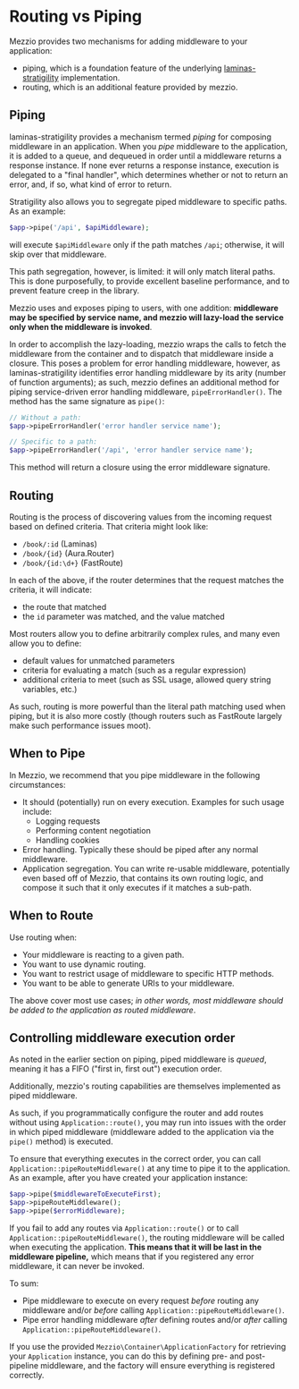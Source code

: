 # Routing vs Piping

Mezzio provides two mechanisms for adding middleware to your
application:

- piping, which is a foundation feature of the underlying
  [laminas-stratigility](https://github.com/laminas/laminas-stratigility)
  implementation.
- routing, which is an additional feature provided by mezzio.

## Piping

laminas-stratigility provides a mechanism termed *piping* for composing middleware
in an application. When you *pipe* middleware to the application, it is added to
a queue, and dequeued in order until a middleware returns a response instance.
If none ever returns a response instance, execution is delegated to a "final
handler", which determines whether or not to return an error, and, if so, what
kind of error to return.

Stratigility also allows you to segregate piped middleware to specific paths. As
an example:

```php
$app->pipe('/api', $apiMiddleware);
```

will execute `$apiMiddleware` only if the path matches `/api`; otherwise, it
will skip over that middleware.

This path segregation, however, is limited: it will only match literal paths.
This is done purposefully, to provide excellent baseline performance, and to
prevent feature creep in the library.

Mezzio uses and exposes piping to users, with one addition: **middleware
may be specified by service name, and mezzio will lazy-load the service
only when the middleware is invoked**.

In order to accomplish the lazy-loading, mezzio wraps the calls to fetch
the middleware from the container and to dispatch that middleware inside a
closure. This poses a problem for error handling middleware, however, as
laminas-stratigility identifies error handling middleware by its arity (number of
function arguments); as such, mezzio defines an additional method for
piping service-driven error handling middleware, `pipeErrorHandler()`. The
method has the same signature as `pipe()`:

```php
// Without a path:
$app->pipeErrorHandler('error handler service name');

// Specific to a path:
$app->pipeErrorHandler('/api', 'error handler service name');
```

This method will return a closure using the error middleware signature.

## Routing

Routing is the process of discovering values from the incoming request based on
defined criteria. That criteria might look like:

- `/book/:id` (Laminas)
- `/book/{id}` (Aura.Router)
- `/book/{id:\d+}` (FastRoute)

In each of the above, if the router determines that the request matches the
criteria, it will indicate:

- the route that matched
- the `id` parameter was matched, and the value matched

Most routers allow you to define arbitrarily complex rules, and many even allow
you to define:

- default values for unmatched parameters
- criteria for evaluating a match (such as a regular expression)
- additional criteria to meet (such as SSL usage, allowed query string
  variables, etc.)

As such, routing is more powerful than the literal path matching used when
piping, but it is also more costly (though routers such as FastRoute largely
make such performance issues moot).

## When to Pipe

In Mezzio, we recommend that you pipe middleware in the following
circumstances:

- It should (potentially) run on every execution. Examples for such usage
  include:
    - Logging requests
    - Performing content negotiation
    - Handling cookies
- Error handling. Typically these should be piped after any normal middleware.
- Application segregation. You can write re-usable middleware, potentially even
  based off of Mezzio, that contains its own routing logic, and compose it
  such that it only executes if it matches a sub-path.

## When to Route

Use routing when:

- Your middleware is reacting to a given path.
- You want to use dynamic routing.
- You want to restrict usage of middleware to specific HTTP methods.
- You want to be able to generate URIs to your middleware.

The above cover most use cases; *in other words, most middleware should be added
to the application as routed middleware*.

## Controlling middleware execution order

As noted in the earlier section on piping, piped middleware is *queued*, meaning
it has a FIFO ("first in, first out") execution order.

Additionally, mezzio's routing capabilities are themselves implemented
as piped middleware.

As such, if you programmatically configure the router and add routes without
using `Application::route()`, you may run into issues with the order in which
piped middleware (middleware added to the application via the `pipe()` method)
is executed.

To ensure that everything executes in the correct order, you can call
`Application::pipeRouteMiddleware()` at any time to pipe it to the application.
As an example, after you have created your application instance:

```php
$app->pipe($middlewareToExecuteFirst);
$app->pipeRouteMiddleware();
$app->pipe($errorMiddleware);
```

If you fail to add any routes via `Application::route()` or to call
`Application::pipeRouteMiddleware()`, the routing middleware will be called
when executing the application. **This means that it will be last in the
middleware pipeline,** which means that if you registered any error
middleware, it can never be invoked.

To sum:

- Pipe middleware to execute on every request *before* routing any middleware
  and/or *before* calling `Application::pipeRouteMiddleware()`.
- Pipe error handling middleware *after* defining routes and/or *after* calling
  `Application::pipeRouteMiddleware()`.

If you use the provided `Mezzio\Container\ApplicationFactory` for
retrieving your `Application` instance, you can do this by defining pre- and
post-pipeline middleware, and the factory will ensure everything is registered
correctly.
